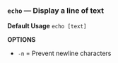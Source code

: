 ### `echo` — Display a line of text

**Default Usage**
	`echo [text]` 

**OPTIONS**
- `-n` = Prevent newline characters
